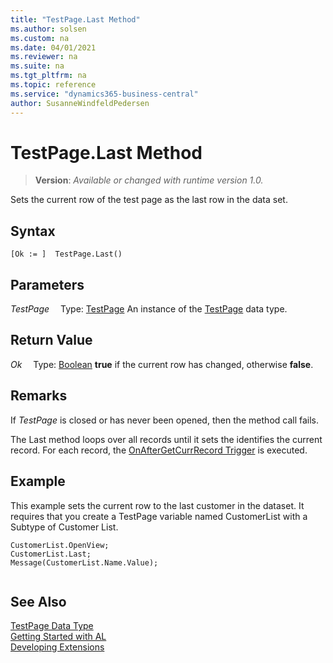 ```yaml
---
title: "TestPage.Last Method"
ms.author: solsen
ms.custom: na
ms.date: 04/01/2021
ms.reviewer: na
ms.suite: na
ms.tgt_pltfrm: na
ms.topic: reference
ms.service: "dynamics365-business-central"
author: SusanneWindfeldPedersen
---
```

[//]: # (START>DO_NOT_EDIT)
[//]: # (IMPORTANT:Do not edit any of the content between here and the END>DO_NOT_EDIT.)
[//]: # (Any modifications should be made in the .xml files in the ModernDev repo.)
# TestPage.Last Method
> **Version**: _Available or changed with runtime version 1.0._

Sets the current row of the test page as the last row in the data set.


## Syntax
```
[Ok := ]  TestPage.Last()
```

## Parameters
*TestPage*
&emsp;Type: [TestPage](testpage-data-type.md)
An instance of the [TestPage](testpage-data-type.md) data type.

## Return Value
*Ok*
&emsp;Type: [Boolean](../boolean/boolean-data-type.md)
**true** if the current row has changed, otherwise **false**.


[//]: # (IMPORTANT: END>DO_NOT_EDIT)

## Remarks  
If *TestPage* is closed or has never been opened, then the method call fails.  

The Last method loops over all records until it sets  the identifies the current record.  For each record, the [OnAfterGetCurrRecord Trigger](../../triggers-auto/page/devenv-onaftergetcurrrecord-page-trigger.md) is executed.  
  
## Example  
 This example sets the current row to the last customer in the dataset. It requires that you create a TestPage variable named CustomerList with a Subtype of Customer List.  
  
```al
CustomerList.OpenView;  
CustomerList.Last;  
Message(CustomerList.Name.Value);  
  
```

## See Also
[TestPage Data Type](testpage-data-type.md)  
[Getting Started with AL](../../devenv-get-started.md)  
[Developing Extensions](../../devenv-dev-overview.md)